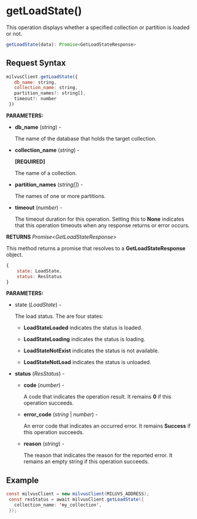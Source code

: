 # getLoadState()

This operation displays whether a specified collection or partition is loaded or not.

```javascript
getLoadState(data): Promise<GetLoadStateResponse>
```

## Request Syntax

```javascript
milvusClient.getLoadState({
   db_name: string,
   collection_name: string,
   partition_names?: string[],
   timeout?: number
 })
```

**PARAMETERS:**

- **db_name** (*string*) -

    The name of the database that holds the target collection.

- **collection_name** (*string*) -

    **[REQUIRED]**

    The name of a collection.

- **partition_names** (*string[]*) -

    The names of one or more partitions.

- **timeout** (*number*) -

    The timeout duration for this operation. Setting this to **None** indicates that this operation timeouts when any response returns or error occurs.

**RETURNS** *Promise\<GetLoadStateResponse>*

This method returns a promise that resolves to a **GetLoadStateResponse** object.

```javascript
{
    state: LoadState,
    status: ResStatus
}
```

**PARAMETERS:**

- state (*LoadState*) -

    The load status. The are four states:

    - **LoadStateLoaded** indicates the status is loaded.

    - **LoadStateLoading** indicates the status is loading.

    - **LoadStateNotExist** indicates the status is not available.

    - **LoadStateNotLoad** indicates the status is unloaded.

- **status** (*ResStatus*) -

    - **code** (*number*) -

        A code that indicates the operation result. It remains **0** if this operation succeeds.

    - **error_code** (*string* | *number*) -

        An error code that indicates an occurred error. It remains **Success** if this operation succeeds. 

    - **reason** (*string*) - 

        The reason that indicates the reason for the reported error. It remains an empty string if this operation succeeds.

## Example

```java
const milvusClient = new milvusClient(MILUVS_ADDRESS);
 const resStatus = await milvusClient.getLoadState({
   collection_name: 'my_collection',
 });
```

